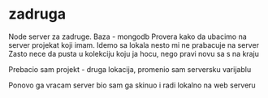 # zadruga
Node server za zadruge. Baza - mongodb
Provera kako da ubacimo na server projekat koji imam.
Idemo sa lokala nesto mi ne prabacuje na server
Zasto nece da pusta u kolekciju koju ja hocu, nego pravi novu sa s na kraju

Prebacio sam projekt - druga lokacija, promenio sam serversku varijablu

Ponovo ga vracam server bio sam ga skinuo i radi lokalno na web serveru

